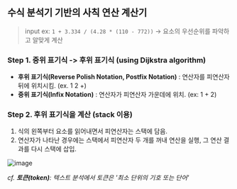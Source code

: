 ## 수식 분석기 기반의 사칙 연산 계산기
> input ex: ```1 + 3.334 / (4.28 * (110 - 772))```
> -> 요소의 우선순위를 파악하고 알맞게 계산

### Step 1. 중위 표기식 -> 후위 표기식 (using Dijkstra algorithm)
* **후위 표기식(Reverse Polish Notation, Postfix Notation)** : 연산자를 피연산자 뒤에 위치시킴. (ex. 1 2 +)
* **중위 표기식(Infix Notation)** : 연산자가 피연산자 가운데에 위치. (ex: 1 + 2)

### Step 2. 후위 표기식을 계산 (stack 이용)
1. 식의 왼쪽부터 요소를 읽어내면서 피연산자는 스택에 담음.
2. 연산자가 나타난 경우에는 스택에서 피연산자 두 개를 꺼내 연산을 실행, 그 연산 결과를 다시 스택에 삽입.

![image](https://user-images.githubusercontent.com/22133824/143606908-c6549582-321d-482a-aedc-1163025ed003.png)

*cf. **토큰(token)**: 텍스트 분석에서 토큰은 '최소 단위의 기호 또는 단어'*
